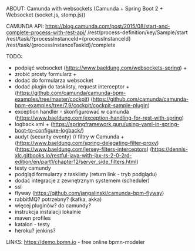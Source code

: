 
ABOUT:
Camunda with websockets
(Camunda + Spring Boot 2 + Websocket (socket.js, stomp.js))

CAMUNDA API:
https://blog.camunda.com/post/2015/08/start-and-complete-process-with-rest-api/
/rest/process-definition/key/Sample/start
/rest/task/?processInstanceId={processInstanceId}
/rest/task/{processInstanceTaskId}/complete

TODO:
* podpiąć websocket (https://www.baeldung.com/websockets-spring) +
* zrobić prosty formularz                                        +
* dodać do formularza websocket
* dodać plugin do tasklisty, request interceptor                 +
 (https://github.com/camunda/camunda-bpm-examples/tree/master/cockpit)
 (https://github.com/camunda/camunda-bpm-examples/tree/7.9/cockpit/cockpit-sample-plugin)
* exception handler - skonfigurować w camunda
 (https://www.baeldung.com/exception-handling-for-rest-with-spring)
* logback.xml                                                    +
(https://springframework.guru/using-yaml-in-spring-boot-to-configure-logback/)
* audyt (security eventy) // filtry w Camunda                    +
 (https://www.baeldung.com/spring-delegating-filter-proxy)
 (https://www.baeldung.com/jersey-filters-interceptors)
 (https://dennis-xlc.gitbooks.io/restful-java-with-jax-rs-2-0-2rd-edition/en/part1/chapter12/server_side_filters.html)
* testy camundy
* podgląd formularzy z tasklisty (return link - tryb podglądu)
* dodać integracje z zewnętrznym systemem (scheduler)
* ssl
* flyway
 (https://github.com/jangalinski/camunda-bpm-flyway)
* rabbitMQ? potrzebny? (kafka, akka)
* więcej pluginów? do camundy?
* instrukcja instalacji lokalnie
* maven profiles
* katalon - testy
* heroku? jenkins?

LINKS:
https://demo.bpmn.io - free online bpmn-modeler